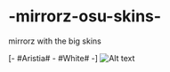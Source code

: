 # -mirrorz-osu-skins-

mirrorz with the big skins

[- #Aristia# - #White# -] ![Alt text](http://full/path/to/img.jpg "Optional title")
